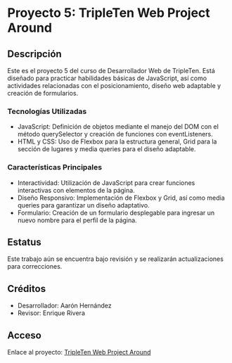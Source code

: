# Proyecto 5: TripleTen Web Project Around

## Descripción

Este es el proyecto 5 del curso de Desarrollador Web de TripleTen. Está diseñado para practicar habilidades básicas de JavaScript, así como actividades relacionadas con el posicionamiento, diseño web adaptable y creación de formularios.

### Tecnologías Utilizadas

- JavaScript: Definición de objetos mediante el manejo del DOM con el método querySelector y creación de funciones con eventListeners.
- HTML y CSS: Uso de Flexbox para la estructura general, Grid para la sección de lugares y media queries para el diseño adaptable.

### Características Principales

- Interactividad: Utilización de JavaScript para crear funciones interactivas con elementos de la página.
- Diseño Responsivo: Implementación de Flexbox y Grid, así como media queries para garantizar un diseño adaptativo.
- Formulario: Creación de un formulario desplegable para ingresar un nuevo nombre para el perfil de la página.

## Estatus

Este trabajo aún se encuentra bajo revisión y se realizarán actualizaciones para correcciones.

## Créditos

- Desarrollador: Aarón Hernández
- Revisor: Enrique Rivera

## Acceso

Enlace al proyecto: [TripleTen Web Project Around](https://aarn-hs.github.io/web_project_around/)
